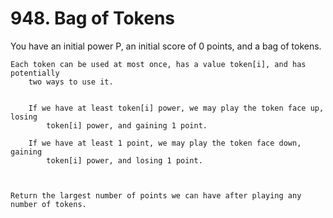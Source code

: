 # 948. Bag of Tokens

You have an initial power P, an initial score of 0 points, and a
        bag of tokens.

    Each token can be used at most once, has a value token[i], and has potentially
        two ways to use it.

    
        If we have at least token[i] power, we may play the token face up, losing
            token[i] power, and gaining 1 point.
        
        If we have at least 1 point, we may play the token face down, gaining
            token[i] power, and losing 1 point.
        
    

    Return the largest number of points we can have after playing any number of tokens.